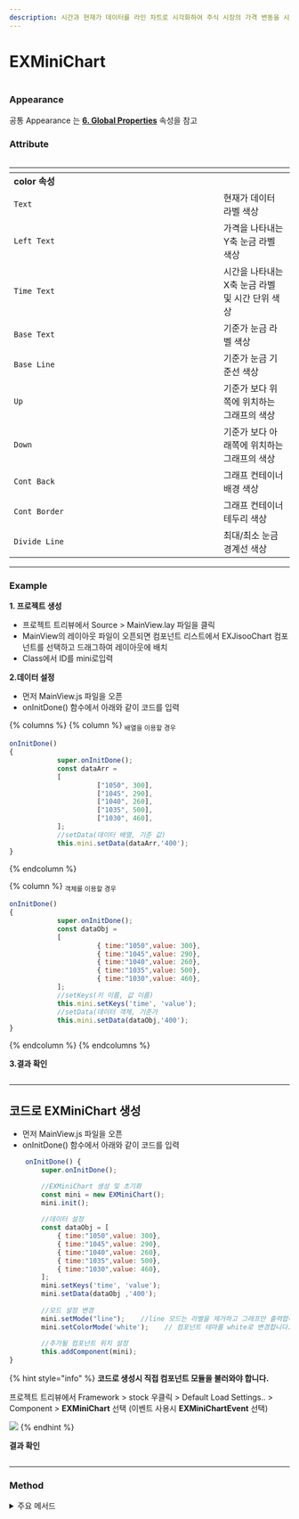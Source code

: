 ```yaml
---
description: 시간과 현재가 데이터를 라인 차트로 시각화하여 주식 시장의 가격 변동을 시각적으로 표현하는 컴포넌트
---
```


# EXMiniChart

<figure><img src="../../.gitbook/assets/image (74).png" alt=""><figcaption></figcaption></figure>

### Appearance

공통 Appearance 는 [**6. Global Properties**](<../../Guide for SpiderGen/06  SpiderGen Editor/04  Properties Pane/02 Appearence.md>) 속성을 참고

### Attribute

<figure><img src="../../.gitbook/assets/image (82).png" alt=""><figcaption></figcaption></figure>

<table data-header-hidden><thead><tr><th width="361"></th><th></th></tr></thead><tbody><tr><td><strong>color 속성</strong></td><td></td></tr><tr><td><code>Text</code></td><td>현재가 데이터 라벨 색상</td></tr><tr><td><code>Left Text</code></td><td>가격을 나타내는 Y축 눈금 라벨 색상</td></tr><tr><td><code>Time Text</code></td><td>시간을 나타내는 X축 눈금 라벨 및 시간 단위 색상</td></tr><tr><td><code>Base Text</code></td><td>기준가 눈금 라벨 색상</td></tr><tr><td><code>Base Line</code></td><td>기준가 눈금 기준선 색상</td></tr><tr><td><code>Up</code></td><td>기준가 보다 위쪽에 위치하는 그래프의 색상</td></tr><tr><td><code>Down</code></td><td>기준가 보다 아래쪽에 위치하는 그래프의 색상</td></tr><tr><td><code>Cont Back</code></td><td>그래프 컨테이너 배경 색상</td></tr><tr><td><code>Cont Border</code></td><td>그래프 컨테이너 테두리 색상</td></tr><tr><td><code>Divide Line</code></td><td>최대/최소 눈금 경계선 색상</td></tr></tbody></table>

***

### Example <a href="#example" id="example"></a>

**1. 프로젝트 생성**

* 프로젝트 트리뷰에서 Source > MainView.lay 파일을 클릭
* MainView의 레이아웃 파일이 오픈되면 컴포넌트 리스트에서 EXJisooChart 컴포넌트를 선택하고 드래그하여 레이아웃에 배치
* Class에서 ID를 mini로입력



**2.데이터 설정**

* 먼저 MainView.js 파일을 오픈
* onInitDone() 함수에서 아래와 같이 코드를 입력

{% columns %}
{% column %}
<sub>배열을 이용할 경우</sub>

```javascript
onInitDone() 
{
            super.onInitDone();
            const dataArr = 
            [
                      ["1050", 300],
                      ["1045", 290],
                      ["1040", 260],
                      ["1035", 500],
                      ["1030", 460],
            ];
            //setData(데이터 배열, 기준 값)
            this.mini.setData(dataArr,'400');
}
```
{% endcolumn %}

{% column %}
<sub>객체를 이용할 경우</sub>

```javascript
onInitDone() 
{
            super.onInitDone();
            const dataObj = 
            [
                      { time:"1050",value: 300},
                      { time:"1045",value: 290},
                      { time:"1040",value: 260},
                      { time:"1035",value: 500},
                      { time:"1030",value: 460},
            ];
            //setKeys(키 이름, 값 이름)
            this.mini.setKeys('time', 'value');
            //setData(데이터 객체, 기준가
            this.mini.setData(dataObj,'400');
}
```
{% endcolumn %}
{% endcolumns %}

**3.결과 확인**

<figure><img src="../../.gitbook/assets/image (76).png" alt=""><figcaption></figcaption></figure>

***

## 코드로 EXMiniChart 생성

* 먼저 MainView.js 파일을 오픈
* onInitDone() 함수에서 아래와 같이 코드를 입력

```javascript
    onInitDone() {
        super.onInitDone();

        //EXMiniChart 생성 및 초기화
        const mini = new EXMiniChart();
        mini.init();
        
        //데이터 설정
        const dataObj = [ 
            { time:"1050",value: 300},
            { time:"1045",value: 290},
            { time:"1040",value: 260},
            { time:"1035",value: 500},
            { time:"1030",value: 460},
        ];
        mini.setKeys('time', 'value');
        mini.setData(dataObj ,'400');
        
        //모드 설정 변경
        mini.setMode("line");    //line 모드는 라벨을 제거하고 그래프만 출력합니다.
        mini.setColorMode('white');    // 컴포넌트 테마를 white로 변경합니다.
        
        //추가될 컴포넌트 위치 설정
        this.addComponent(mini);
}
```

{% hint style="info" %}
**코드로 생성시 직접 컴포넌트 모듈을 불러와야 합니다.**

프로젝트 트리뷰에서 Framework > stock 우클릭 > Default Load Settings.. > Component > **EXMiniChart** 선택 (이벤트 사용시  **EXMiniChartEvent** 선택)

![](<../../.gitbook/assets/image (9).png>)
{% endhint %}

**결과 확인**

<figure><img src="../../.gitbook/assets/image (77).png" alt=""><figcaption></figcaption></figure>

***

### Method

<details>

<summary>주요 메서드</summary>

1. `setData(data, basePrice)` : 차트에 데이터를 설정합니다. data는 시간과 값의 배열이며, basePrice는 기준값 입니다.
2. `setKeys(dateKey, valueKey)` : 객체 형태의 데이터를 사용할 때, 값을 참조할 키를 설정합니다.
3. `setColors(colors, isDraw)` :  차트의 색상을 설정합니다. colors는 색상 정보 객체이며, isDraw는 설정한 색상을 즉시 적용할지 여부를 결정합니다.
4. `draw()` :  차트를 그립니다. 필요한 경우 차트를 다시 그리도록 호출합니다.
5. `updatePosition(pWidth, pHeight)` : 차트의 너비와 높이를 업데이트합니다.  차트의 레이아웃이 변경될 때 호출하여 차트의 크기를 조정합니다.
6. `setMaxCount(maxCount)` : 차트에 표시할 데이터의 최대 개수를 설정합니다. 너무 많은 데이터가 출력되어 제한하고 싶은 경우 사용합니다.
7. `setColorMode(colorMode)` : 차트의 색상 모드를 변경합니다. 예를 들어, 'white' 또는 'black' 모드로 설정할 수 있습니다.
8. `addNewData(newData)` : 차트에 새로운 데이터를 추가합니다. newData는 시간과 값의 배열입니다.
9. `clearGraph()` : 차트를 초기화하여 모든 데이터를 지웁니다.
10. `setMode(mode)` : 차트의 모드를 설정합니다. 'line' 또는 'price' 모드를 선택할 수 있으며, 이는 Y축 라벨의 표시 여부에 영향을 줍니다.

</details>

